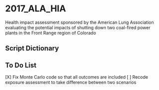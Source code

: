 # 2017_ALA_HIA
Health impact assessment sponsored by the American Lung Association evaluating the potential impacts of shutting down two coal-fired power plants in the Front Range region of Colorado

## Script Dictionary



## To Do List
[X] Fix Monte Carlo code so that all outcomes are included
[ ] Recode exposure assessment to take difference between two scenarios

